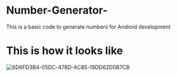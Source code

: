 # Number-Generator-
This is a basic code to generate numbers for Android development 
 
# This is how it looks like 

![6D6FD3B4-05DC-47BD-AC85-19DD62D0B7CB](https://user-images.githubusercontent.com/100248770/158918280-6a06480a-4643-4659-8ca2-d0afb753eab0.png)



